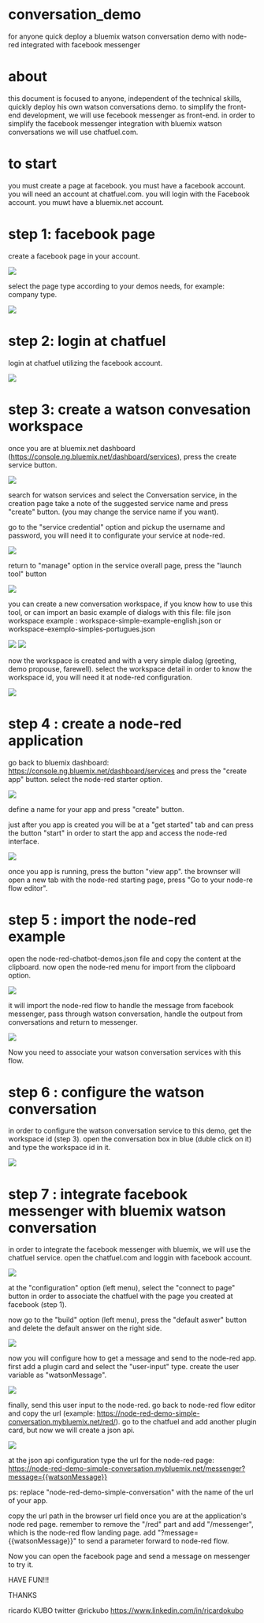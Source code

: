 # conversation_demo
for anyone quick deploy a bluemix watson conversation demo with node-red integrated with facebook messenger

# about
this document is focused to anyone, independent of the technical skills, quickly deploy his own watson conversations demo.
to simplify the front-end development, we will use fecebook messenger as front-end. 
in order to simplify the facebook messenger integration with bluemix watson conversations we will use chatfuel.com.

# to start
you must create a page at facebook. you must have a facebook account.
you will need an account at chatfuel.com. you will login with the Facebook account.
you muwt have a bluemix.net account.

# step 1: facebook page
create a facebook page in your account. 

<img src="https://github.com/rickubo/conversation_demo/blob/master/img/fb_create_page.png?raw=true">

select the page type according to your demos needs, for example: company type.

<img src="https://github.com/rickubo/conversation_demo/blob/master/img/fb_create_company.png?raw=true">

# step 2: login at chatfuel
login at chatfuel utilizing the facebook account.

<img src="https://github.com/rickubo/conversation_demo/blob/master/img/chatfuel.png?raw=true">

# step 3: create a watson convesation workspace
once you are at bluemix.net dashboard (https://console.ng.bluemix.net/dashboard/services), press the create service button.

<img src="https://github.com/rickubo/conversation_demo/blob/master/img/bm_create_svr.png?raw=true">

search for watson services and select the Conversation service, in the creation page take a note of the suggested service name and press "create" button. (you may change the service name if you want).

go to the "service credential" option and pickup the username and password, you will need it to configurate your service at node-red.

<img src="https://github.com/rickubo/conversation_demo/blob/master/img/bm_cv_serviCred.png?raw=true">

return to "manage" option in the service overall page, press the "launch tool" button

<img src="https://github.com/rickubo/conversation_demo/blob/master/img/bm_conv_launch.png?raw=true">

you can create a new conversation workspace, if you know how to use this tool, or can import an basic example of dialogs with this file:
file json workspace example : workspace-simple-example-english.json or workspace-exemplo-simples-portugues.json

<img src="https://github.com/rickubo/conversation_demo/blob/master/img/bm_cv_create_import.png?raw=true">

<img src="https://github.com/rickubo/conversation_demo/blob/master/img/bm_wk_id_import.png?raw=true">

now the workspace is created and with a very simple dialog (greeting, demo propouse, farewell). select the workspace detail in order to know the workspace id, you will need it at node-red configuration.

<img src="https://github.com/rickubo/conversation_demo/blob/master/img/bm_wk_detail_wks_id.png?raw=true">

# step 4 : create a node-red application
go back to bluemix dashboard: https://console.ng.bluemix.net/dashboard/services and press the "create app" button.
select the node-red starter option.

<img src="https://github.com/rickubo/conversation_demo/blob/master/img/bm_node-red-start.png?raw=true">

define a name for your app and press "create" button.

just after you app is created you will be at a "get started" tab and can press the button  "start" in order to start the app and access the node-red interface.

<img src="https://github.com/rickubo/conversation_demo/blob/master/img/bm_start_app.png?raw=true">

once you app is running, press the button "view app". the brownser will open a new tab with the node-red starting page, press "Go to your node-re flow editor".

# step 5 : import the node-red example
open the node-red-chatbot-demos.json file and copy the content at the clipboard.
now open the node-red menu for import from the clipboard option.

<img src="https://github.com/rickubo/conversation_demo/blob/master/img/nr-import.png?raw=true">

it will import the node-red flow to handle the message from facebook messenger, pass through watson conversation, handle the outpout from conversations and return to messenger. 

<img src="https://github.com/rickubo/conversation_demo/blob/master/img/nr-import-button.png?raw=true">

Now you need to associate your watson conversation services with this flow.


# step 6 : configure the watson conversation
in order to configure the watson conversation service to this demo, get the workspace id (step 3).
open the conversation box in blue (duble click on it) and type the workspace id in it. 

<img src="https://github.com/rickubo/conversation_demo/blob/master/img/nr-conv-wkid.png?raw=true">

# step 7 : integrate facebook messenger with bluemix watson conversation 
in order to integrate the facebook messenger with bluemix, we will use the chatfuel service. 
open the chatfuel.com and loggin with facebook account. 

<img src="https://github.com/rickubo/conversation_demo/blob/master/img/cf-config-face.png?raw=true">

at the "configuration" option (left menu), select the "connect to page" button in order to associate the chatfuel with the page you created at facebook (step 1).

now go to the "build" option (left menu), press the  "default aswer" button and delete the default answer on the right side.

<img src="https://github.com/rickubo/conversation_demo/blob/master/img/cf_default-delete.png?raw=true">

now you will configure how to get a message and send to the node-red app. 
first add a plugin card and select the "user-input" type. create the user variable as "watsonMessage".

<img src="https://github.com/rickubo/conversation_demo/blob/master/img/cf-userinput.png?raw=true">

finally, send this user input to the node-red. 
go back to node-red flow editor and copy the url (example: https://node-red-demo-simple-conversation.mybluemix.net/red/).
go to the chatfuel and add another plugin card, but now we will create a json api.

<img src="https://github.com/rickubo/conversation_demo/blob/master/img/cf-jsonapi.png?raw=true">

at the json api configuration type the url for the node-red page:
https://node-red-demo-simple-conversation.mybluemix.net/messenger?message={{watsonMessage}}

ps: replace "node-red-demo-simple-conversation" with the name of the url of your app.

copy the url path in the browser url field once you are at the application's node red page. remember to remove the "/red" part and add "/messenger", which is the node-red flow landing page. add "?message={{watsonMessage}}" to send a parameter forward to node-red flow.

Now you can open the facebook page and send a message on messenger to try it.

HAVE FUN!!!

THANKS

ricardo KUBO 
twitter @rickubo
https://www.linkedin.com/in/ricardokubo





